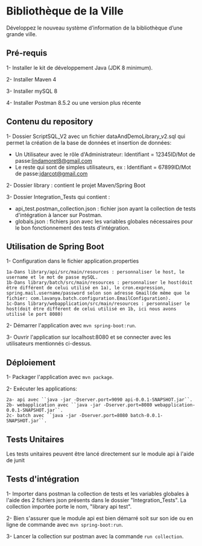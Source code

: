 # Bibliothèque de la Ville
Développez le nouveau système d’information de la bibliothèque d’une grande ville.

## Pré-requis

1- Installer le kit de développement Java (JDK 8 minimum).

2- Installer Maven 4

3- Installer mySQL 8

4- Installer Postman 8.5.2 ou une version plus récente

## Contenu du repository

1- Dossier ScriptSQL_V2 avec un fichier dataAndDemoLibrary_v2.sql qui permet la création de la base de données et insertion de données:
  - Un Utilisateur avec le rôle d'Administrateur: Identifiant = 12345ID/Mot de passe:lindamoret8@gmail.com
  - Le reste qui sont de simples utilisateurs, ex : Identifiant = 67899ID/Mot de passe:jdarcot@gmail.com

2- Dossier library : contient le projet Maven/Spring Boot

3- Dossier Integration_Tests qui contient :  
  - api_test.postman_collection.json : fichier json ayant la collection de tests d'intégration à lancer sur Postman.
  - globals.json : fichiers json avec les variables globales nécessaires pour le bon fonctionnement des tests d'intégration.

## Utilisation de Spring Boot

1- Configuration dans le fichier application.properties 

	1a-Dans library/api/src/main/resources : personnaliser le host, le username et le mot de passe mySQL.	
	1b-Dans library/batch/src/main/resources : personnaliser le host(doit être différent de celui utilisé en 1a), le cron.expression, spring.mail.username/password selon son adresse Gmail(de même que le fichier: com.lavanya.batch.configuration.EmailConfiguration).
	1c-Dans library/webapplication/src/main/resources : personnaliser le host(doit être différent de celui utilisé en 1b, ici nous avons utilisé le port 8080)


2- Démarrer l'application avec ``mvn spring-boot:run``.

3- Ouvrir l'application sur localhost:8080 et se connecter avec les utilisateurs mentionnés ci-dessus.

## Déploiement

1- Packager l'application avec ``mvn package``.

2- Exécuter les applications:

	2a- api avec ``java -jar -Dserver.port=9090 api-0.0.1-SNAPSHOT.jar``.
	2b- webapplication avec ``java -jar -Dserver.port=8080 webapplication-0.0.1-SNAPSHOT.jar``.
	2c- batch avec ``java -jar -Dserver.port=8080 batch-0.0.1-SNAPSHOT.jar``.

## Tests Unitaires

Les tests unitaires peuvent être lancé directement sur le module api à l'aide de junit

## Tests d'intégration

1- Importer dans postman la collection de tests et les variables globales à l'aide des 2 fichiers json présents dans le dossier "Integration_Tests". La collection importée porte le nom, "library api test".

2- Bien s'assurer que le module api est bien démarré soit sur son ide ou en ligne de commande avec ``mvn spring-boot:run``.

3- Lancer la collection sur postman avec la commande ``run collection``.